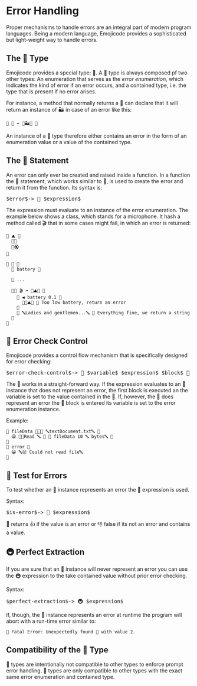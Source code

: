# Error Handling

Proper mechanisms to handle errors are an integral part of modern program
languages. Being a modern language, Emojicode provides a sophisticated but
light-weight way to handle errors.

## The 🚨 Type

Emojicode provides a special type: 🚨. A 🚨 type is always composed pf two other
types: An enumeration that serves as the *error enumeration*, which indicates
the kind of error if an error occurs, and a contained type, i.e. the type that
is present if no error arises.

For instance, a method that normally returns a 🔡 can declare that it will
return an instance of 🏜 in case of an error like this:

```
🐖 🙅 ➡️ 🚨🏜🔡 🍇
```

An instance of a 🚨 type therefore either contains an error in the form of an
enumeration value or a value of the contained type.

## The 🚨 Statement

An error can only ever be created and raised inside a function. In a function
the 🚨 statement, which works similar to 🍎, is used to create the error and
return it from the function. Its syntax is:

<pre class="syntax">
$error$-> 🚨 $expression$
</pre>

The expression must evaluate to an instance of the error enumeration. The
example below shows a class, which stands for a microphone. It hash a method
called 🎬 that in some cases might fail, in which an error is returned:

```
🦃 ⛰ 🍇
  🔘🔋
  🔘🔇
🍉

🐇 🎤 🍇
  🍰 battery 🚀

  👴 ...

  🐇🐖 🎬 ➡️ 🚨⛰🔡 🍇
    🍊 ◀️ battery 0.1 🍇
      🚨🔷⛰🔋 👴 Too low battery, return an error
    🍉
    🍎 🔤Ladies and gentlemen...🔤 👴 Everything fine, we return a string
  🍉
🍉
```

## 🥑 Error Check Control

Emojicode provides a control flow mechanism that is specifically designed for
error checking:

<pre class="syntax">
$error-check-control$-> 🥑 $variable$ $expression$ $block$ 🍓 $variable$ $block$
</pre>

The 🥑 works in a straight-forward way. If the expression evaluates to an 🚨
instance that does not represent an error, the first block is executed an the
variable is set to the value contained in the 🚨. If, however, the 🚨 does
represent an error the 🍓 block is entered its variable is set to the error
enumeration instance.

Example:

```
🥑 fileData 🍩📇📄 🔤textDocument.txt🔤 🍇
  😀 🍪🔤Read 🔤 🔡 🐔 fileData 10 🔤 bytes🔤 🍪
🍉
🍓 error 🍇
  😀 🔤😢 Could not read file🔤
🍉
```

## 🚥 Test for Errors

To test whether an 🚨 instance represents an error the 🚥 expression is used.

Syntax:

<pre class="syntax">
$is-error$-> 🚥 $expression$
</pre>

🚥 returns 👍 if the value is an error or 👎 false if its not an error and
contains a value.

## 🚇 Perfect Extraction

If you are sure that an 🚨 instance will never represent an error you can use
the 🚇 expression to the take contained value without prior error checking.

Syntax:

<pre class="syntax">
$perfect-extraction$-> 🚇 $expression$
</pre>

If, though, the 🚨 instance represents an error at runtime the program will
abort with a run-time error similar to:

```
🚨 Fatal Error: Unexpectedly found 🚨 with value 2.
```

## Compatibility of the 🚨 Type

🚨 types are intentionally not compatible to other types to enforce prompt error
handling. 🚨 types are only compatible to other types with the exact same error
enumeration and contained type.
